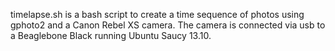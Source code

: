 timelapse.sh is a bash script to create a time sequence of photos using 
gphoto2 and a Canon Rebel XS camera.  The camera is connected via usb to 
a Beaglebone Black running Ubuntu Saucy 13.10.  
